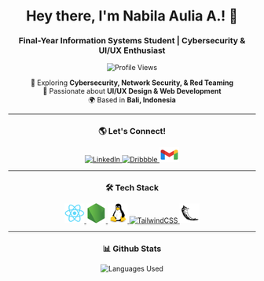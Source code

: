 <h1 align="center">Hey there, I'm Nabila Aulia A.! 🚀</h1>  
<h3 align="center">Final-Year Information Systems Student | Cybersecurity & UI/UX Enthusiast</h3>  
<p align="center">
  <img src="https://komarev.com/ghpvc/?username=nabilaauliaaa&label=Profile%20Views&color=ff69b4&style=flat" alt="Profile Views" />
</p>

<p align="center">  
  🔐 Exploring <strong>Cybersecurity, Network Security, & Red Teaming</strong> <br>  
  🎨 Passionate about <strong>UI/UX Design & Web Development</strong> <br>  
  🌍 Based in <strong>Bali, Indonesia</strong>
</p>

---

<h3 align="center">🌎 Let's Connect!</h3>  
<p align="center">  
  <a href="https://www.linkedin.com/in/nabilaauliaaa/" target="_blank">  
    <img src="https://raw.githubusercontent.com/rahuldkjain/github-profile-readme-generator/master/src/images/icons/Social/linked-in-alt.svg" alt="LinkedIn" height="30" width="40" />
  </a>  
  <a href="https://dribbble.com/nabilaauliaaa" target="_blank">  
    <img src="https://raw.githubusercontent.com/rahuldkjain/github-profile-readme-generator/master/src/images/icons/Social/dribbble.svg" alt="Dribbble" height="30" width="40" />  
  </a>  
  <a href="mailto:nabilaazizah128@gmail.com" target="_blank">
    <img src="https://raw.githubusercontent.com/rahuldkjain/github-profile-readme-generator/master/src/images/icons/Social/gmail.svg" alt="Email" height="30" width="40" />
  </a>
</p>

---

<h3 align="center">🛠️ Tech Stack</h3>  
<p align="center">  
  <a href="https://reactjs.org/" target="_blank" rel="noreferrer">  
    <img src="https://raw.githubusercontent.com/devicons/devicon/master/icons/react/react-original.svg" alt="ReactJS" width="40" height="40"/>
  </a>  
  <a href="https://nodejs.org/" target="_blank" rel="noreferrer">  
    <img src="https://raw.githubusercontent.com/devicons/devicon/master/icons/nodejs/nodejs-original.svg" alt="Node.js" width="40" height="40"/>  
  </a>  
  <a href="https://www.kali.org/" target="_blank" rel="noreferrer">  
    <img src="https://raw.githubusercontent.com/devicons/devicon/master/icons/linux/linux-original.svg" alt="Kali Linux" width="40" height="40"/>  
  </a>  
  <a href="https://tailwindcss.com/" target="_blank" rel="noreferrer">  
    <img src="https://raw.githubusercontent.com/devicons/devicon/master/icons/tailwindcss/tailwindcss.svg" alt="TailwindCSS" width="40" height="40"/>  
  </a>  
  <a href="https://flask.palletsprojects.com/" target="_blank" rel="noreferrer">  
    <img src="https://raw.githubusercontent.com/devicons/devicon/master/icons/flask/flask-original.svg" alt="Flask" width="40" height="40"/>  
  </a>  
</p>

---

<h3 align="center">📊 Github Stats</h3>  
<p align="center">  
  <img src="https://github-readme-stats.vercel.app/api/top-langs?username=nabilaauliaaa&show_icons=true&layout=compact&theme=radical" alt="Languages Used" />  
</p>  

